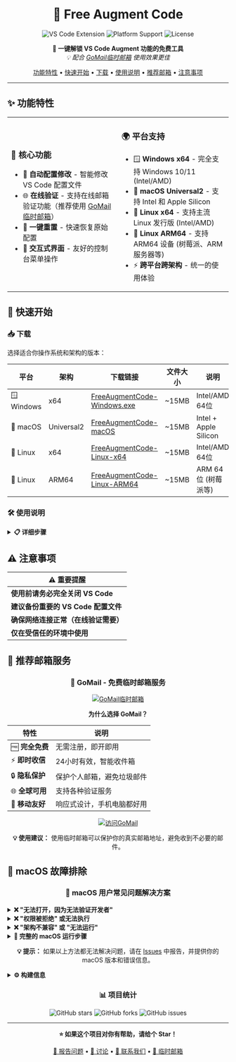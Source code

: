 <div align="center">

# 🚀 Free Augment Code

<p align="center">
  <img src="https://img.shields.io/badge/VS%20Code-Extension-blue?style=for-the-badge&logo=visual-studio-code" alt="VS Code Extension">
  <img src="https://img.shields.io/badge/Platform-Windows%20%7C%20macOS%20%7C%20Linux-lightgrey?style=for-the-badge" alt="Platform Support">
  <img src="https://img.shields.io/github/license/xn030523/free-Augment?style=for-the-badge" alt="License">
</p>

<p align="center">
  <strong>🎯 一键解锁 VS Code Augment 功能的免费工具</strong><br>
  <em>💡 配合 <a href="https://184772.xyz/" target="_blank">GoMail临时邮箱</a> 使用效果更佳</em>
</p>

<p align="center">
  <a href="#-功能特性">功能特性</a> •
  <a href="#-快速开始">快速开始</a> •
  <a href="#-下载">下载</a> •
  <a href="#-使用说明">使用说明</a> •
  <a href="#-推荐邮箱服务">推荐邮箱</a> •
  <a href="#-注意事项">注意事项</a>
</p>

</div>

---

## ✨ 功能特性

<table>
<tr>
<td width="50%">

### 🎯 核心功能
- 🔧 **自动配置修改** - 智能修改 VS Code 配置文件
- 🌐 **在线验证** - 支持在线邮箱验证功能（推荐使用 [GoMail临时邮箱](https://184772.xyz/)）
- 🔄 **一键重置** - 快速恢复原始配置
- 📱 **交互式界面** - 友好的控制台菜单操作

</td>
<td width="50%">

### 🌍 平台支持
- 🪟 **Windows x64** - 完全支持 Windows 10/11 (Intel/AMD)
- 🍎 **macOS Universal2** - 支持 Intel 和 Apple Silicon
- 🐧 **Linux x64** - 支持主流 Linux 发行版 (Intel/AMD)
- 🦾 **Linux ARM64** - 支持 ARM64 设备 (树莓派、ARM服务器等)
- ⚡ **跨平台跨架构** - 统一的使用体验

</td>
</tr>
</table>

## 🚀 快速开始

### 📥 下载

选择适合你操作系统和架构的版本：

| 平台 | 架构 | 下载链接 | 文件大小 | 说明 |
|------|------|----------|----------|------|
| 🪟 Windows | x64 | [FreeAugmentCode-Windows.exe](../../releases/latest/download/FreeAugmentCode-Windows.exe) | ~15MB | Intel/AMD 64位 |
| 🍎 macOS | Universal2 | [FreeAugmentCode-macOS](../../releases/latest/download/FreeAugmentCode-macOS) | ~15MB | Intel + Apple Silicon |
| 🐧 Linux | x64 | [FreeAugmentCode-Linux-x64](../../releases/latest/download/FreeAugmentCode-Linux-x64) | ~15MB | Intel/AMD 64位 |
| 🐧 Linux | ARM64 | [FreeAugmentCode-Linux-ARM64](../../releases/latest/download/FreeAugmentCode-Linux-ARM64) | ~15MB | ARM 64位 (树莓派等) |

### 🛠️ 使用说明

<details>
<summary><strong>📋 详细步骤</strong></summary>

#### 第一步：准备工作
```bash
# 1. 完全关闭 VS Code
# 2. 备份重要数据（可选但推荐）
# 3. 下载对应平台的可执行文件
```

#### 第二步：运行程序
```bash
# Windows x64
./FreeAugmentCode-Windows.exe

# macOS (Universal2 - 自动适配 Intel/Apple Silicon)
chmod +x FreeAugmentCode-macOS
# 如果遇到"无法验证开发者"错误，请执行：
xattr -d com.apple.quarantine FreeAugmentCode-macOS
./FreeAugmentCode-macOS

# Linux x64 (Intel/AMD 64位)
chmod +x FreeAugmentCode-Linux-x64
./FreeAugmentCode-Linux-x64

# Linux ARM64 (树莓派、ARM服务器等)
chmod +x FreeAugmentCode-Linux-ARM64
./FreeAugmentCode-Linux-ARM64
```

**💡 如何选择正确的版本？**
```bash
# 查看系统架构
uname -m
# 输出 x86_64 或 amd64 → 选择 x64 版本
# 输出 aarch64 或 arm64 → 选择 ARM64 版本
```

#### 第三步：按照提示操作
- 选择相应的菜单选项
- 输入所需的邮箱信息（推荐使用临时邮箱）
- 等待程序完成配置

#### 第四步：重启 VS Code
- 使用新邮箱登录
- 享受 Augment 功能

</details>

## ⚠️ 注意事项

<div align="center">

| ⚠️ 重要提醒 |
|-------------|
| **使用前请务必完全关闭 VS Code** |
| **建议备份重要的 VS Code 配置文件** |
| **确保网络连接正常（在线验证需要）** |
| **仅在受信任的环境中使用** |

</div>

## 📧 推荐邮箱服务

<div align="center">

### 🚀 GoMail - 免费临时邮箱服务

<p align="center">
  <a href="https://184772.xyz/" target="_blank">
    <img src="https://img.shields.io/badge/GoMail-临时邮箱-blue?style=for-the-badge&logo=mail.ru" alt="GoMail临时邮箱">
  </a>
</p>

**为什么选择 GoMail？**

| 特性 | 说明 |
|------|------|
| 🆓 **完全免费** | 无需注册，即开即用 |
| ⚡ **即时收信** | 24小时有效，智能收件箱 |
| 🔒 **隐私保护** | 保护个人邮箱，避免垃圾邮件 |
| 🌐 **全球可用** | 支持各种验证服务 |
| 📱 **移动友好** | 响应式设计，手机电脑都好用 |

<p align="center">
  <a href="https://184772.xyz/" target="_blank">
    <img src="https://img.shields.io/badge/立即使用-184772.xyz-success?style=for-the-badge" alt="访问GoMail">
  </a>
</p>

**💡 使用建议：** 使用临时邮箱可以保护你的真实邮箱地址，避免收到不必要的邮件。

</div>

## 🍎 macOS 故障排除

<div align="center">

### 🚨 macOS 用户常见问题解决方案

</div>

<details>
<summary><strong>❌ "无法打开，因为无法验证开发者"</strong></summary>

**问题描述：** macOS 阻止运行未签名的应用程序

**解决方案：**
```bash
# 方法1：移除隔离属性（推荐）
xattr -d com.apple.quarantine FreeAugmentCode-macOS

# 方法2：通过系统偏好设置
# 1. 系统偏好设置 → 安全性与隐私 → 通用
# 2. 点击"仍要打开"按钮
```

</details>

<details>
<summary><strong>❌ "权限被拒绝" 或无法执行</strong></summary>

**问题描述：** 文件没有执行权限

**解决方案：**
```bash
# 添加执行权限
chmod +x FreeAugmentCode-macOS

# 验证权限
ls -la FreeAugmentCode-macOS
```

</details>

<details>
<summary><strong>❌ "架构不兼容" 或 "无法运行"</strong></summary>

**问题描述：** 可能是 Intel/Apple Silicon 架构问题

**解决方案：**
```bash
# 检查文件架构
file FreeAugmentCode-macOS

# 检查系统架构
uname -m

# 如果不兼容，请下载对应架构的版本或使用 Rosetta 2
```

</details>

<details>
<summary><strong>🔧 完整的 macOS 运行步骤</strong></summary>

```bash
# 1. 下载文件后，打开终端
cd ~/Downloads  # 或文件所在目录

# 2. 设置权限
chmod +x FreeAugmentCode-macOS

# 3. 移除隔离属性
xattr -d com.apple.quarantine FreeAugmentCode-macOS

# 4. 验证文件
file FreeAugmentCode-macOS
ls -la FreeAugmentCode-macOS

# 5. 运行程序
./FreeAugmentCode-macOS
```

</details>

<div align="center">

**💡 提示：** 如果以上方法都无法解决问题，请在 [Issues](https://github.com/xn030523/free-Augment/issues) 中报告，并提供你的 macOS 版本和错误信息。

</div>
<details>
<summary><strong>⚙️ 构建信息</strong></summary>

- **语言**: Python 3.11+
- **打包工具**: PyInstaller
- **CI/CD**: GitHub Actions
- **支持架构**: x64, ARM64/aarch64, Universal2

### macOS 特殊构建配置
- **Universal2 二进制**: 同时支持 Intel 和 Apple Silicon
- **Bundle ID**: com.freeaugmentcode.app
- **自动移除隔离属性**: 避免"无法验证开发者"警告
- **专用构建脚本**: `build_macos.py` 用于本地构建
</details>

<div align="center">

### 📊 项目统计

![GitHub stars](https://img.shields.io/github/stars/xn030523/free-Augment?style=social)
![GitHub forks](https://img.shields.io/github/forks/xn030523/free-Augment?style=social)
![GitHub issues](https://img.shields.io/github/issues/xn030523/free-Augment)

</div>

---

<div align="center">

**⭐ 如果这个项目对你有帮助，请给个 Star！**

<p>
  <a href="https://github.com/xn030523/free-Augment/issues">🐛 报告问题</a> •
  <a href="https://github.com/xn030523/free-Augment/discussions">💬 讨论</a> •
  <a href="mailto:w3586177963@gmail.com">📧 联系我们</a> •
  <a href="https://184772.xyz/" target="_blank">📮 临时邮箱</a>
</p>

</div>
